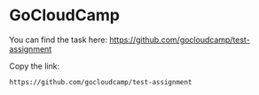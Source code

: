 # GoCloudCamp
You can find the task here: https://github.com/gocloudcamp/test-assignment

Copy the link:
```
https://github.com/gocloudcamp/test-assignment
```
